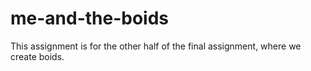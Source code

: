 # me-and-the-boids
This assignment is for the other half of the final assignment, where we create boids.